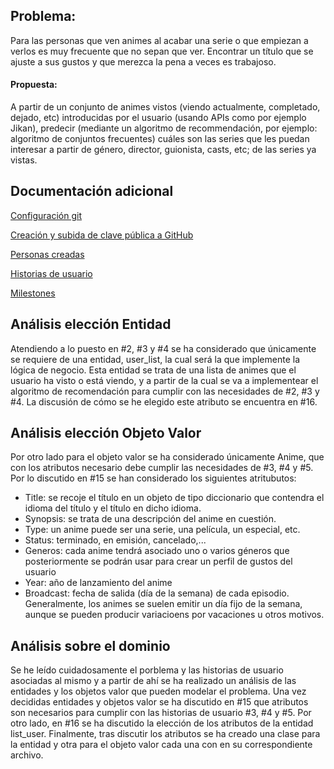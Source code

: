 ## Problema:
Para las personas que ven animes al acabar una serie o que empiezan a verlos es muy frecuente que no sepan que ver. Encontrar un título que se ajuste a sus gustos y que merezca la pena a veces es trabajoso.

#### Propuesta:
A partir de un conjunto de animes vistos (viendo actualmente, completado, dejado, etc) introducidas por el usuario (usando APIs como por ejemplo Jikan), predecir (mediante un algoritmo de recommendación, por ejemplo: algoritmo de conjuntos frecuentes) cuáles son las series que les puedan interesar a partir de género, director, guionista, casts, etc; de las series ya vistas. 


## Documentación adicional
[Configuración git](docs/Objetivo0/config%20git.png)

[Creación y subida de clave pública a GitHub](docs/Objetivo0/claveSSH.png)

[Personas creadas](docs/Objetivo1/personas.md)

[Historias de usuario](docs/Objetivo1/user-stories.md)

[Milestones](docs/Objetivo1/milestone.md)

## Análisis elección Entidad
Atendiendo a lo puesto en #2, #3 y #4 se ha considerado que únicamente se requiere de una entidad, user_list, la cual será la que implemente la lógica de negocio. Esta entidad se trata de una lista de animes que el usuario ha visto o está viendo, y a partir de la cual se va a implementear el algoritmo de recomendación para cumplir con las necesidades de #2, #3 y #4. La discusión de cómo se he elegido este atributo se encuentra en #16.

## Análisis elección Objeto Valor
Por otro lado para el objeto valor se ha considerado únicamente Anime, que con los atributos necesario debe cumplir las necesidades de #3, #4 y #5. Por lo discutido en #15 se han considerado los siguientes atritubutos:
- Title: se recoje el título en un objeto de tipo diccionario que contendra el idioma del título y el título en dicho idioma.
- Synopsis: se trata de una descripción del anime en cuestión.
- Type: un anime puede ser una serie, una película, un especial, etc.
- Status: terminado, en emisión, cancelado,...
- Generos: cada anime tendrá asociado uno o varios géneros que posteriormente se podrán usar para crear un perfil de gustos del usuario
- Year: año de lanzamiento del anime
- Broadcast: fecha de salida (día de la semana) de cada episodio. Generalmente, los animes se suelen emitir un día fijo de la semana, aunque se pueden producir variacioens por vacaciones u otros motivos.

## Análisis sobre el dominio
Se he leído cuidadosamente el porblema y las historias de usuario asociadas al mismo y a partir de ahí se ha realizado un análisis de las entidades y los objetos valor que pueden modelar el problema. Una vez decididas entidades y objetos valor se ha discutido en #15 que atributos son necesarios para cumplir con las historias de usuario #3, #4 y #5. Por otro lado, en #16 se ha discutido la elección de los atributos de la entidad list_user. Finalmente, tras discutir los atributos se ha creado una clase para la entidad y otra para el objeto valor cada una con en su correspondiente archivo.